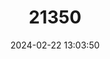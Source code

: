 ---
title: "21350"
category: "Tamandua tetradactyla"
draft: false
date: 2024-02-22 13:03:50
languages:
  English: ["Collared Anteater", "Lesser Anteater", "Northern Tamandua", "Tamandua", "Southern Tamandua"]
  Dutch; Flemish: ["Boommiereneter", "Mirafroiti"]
  Spanish; Castilian: ["Brazo Fuerte", "Hormiguero De Collar", "Oso Hormiga", "Oso Hormiguero", "Oso Melero", "Tamanduá", "Tamandúa De Collar"]
  French: ["Fourmilier À Collier", "Tamandua"]
  Portuguese: ["Mambira", "Tamanduá de Colete", "Tamanduá-Mirim"]
---